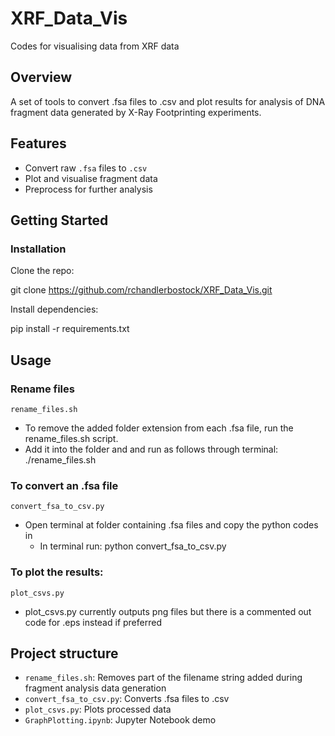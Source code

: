 # XRF_Data_Vis
Codes for visualising data from XRF data

## Overview
A set of tools to convert .fsa files to .csv and plot results for analysis of DNA fragment data generated by X-Ray Footprinting experiments.

## Features
- Convert raw `.fsa` files to `.csv`
- Plot and visualise fragment data
- Preprocess for further analysis

## Getting Started

### Installation
Clone the repo:

git clone https://github.com/rchandlerbostock/XRF_Data_Vis.git

Install dependencies:

pip install -r requirements.txt

## Usage

### Rename files
`rename_files.sh`

- To remove the added folder extension from each .fsa file, run the rename_files.sh script.
- Add it into the folder and and run as follows through terminal:
./rename_files.sh

### To convert an .fsa file
`convert_fsa_to_csv.py`

- Open terminal at folder containing .fsa files and copy the python codes in
	- In terminal run: python convert_fsa_to_csv.py

### To plot the results:
`plot_csvs.py`

- plot_csvs.py currently outputs png files but there is a commented out code for .eps instead if preferred

## Project structure
- `rename_files.sh`: Removes part of the filename string added during fragment analysis data generation
- `convert_fsa_to_csv.py`: Converts .fsa files to .csv
- `plot_csvs.py`: Plots processed data
- `GraphPlotting.ipynb`: Jupyter Notebook demo




